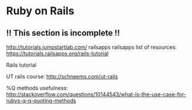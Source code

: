 # Ruby on Rails

## !! This section is incomplete !!

http://tutorials.jumpstartlab.com/
railsapps
railsapps list of resources:
https://tutorials.railsapps.org/rails-tutorial

Rails tutorial

UT rails course:
http://schneems.com/ut-rails


%Q methods usefulness: 
http://stackoverflow.com/questions/10144543/what-is-the-use-case-for-rubys-q-q-quoting-methods